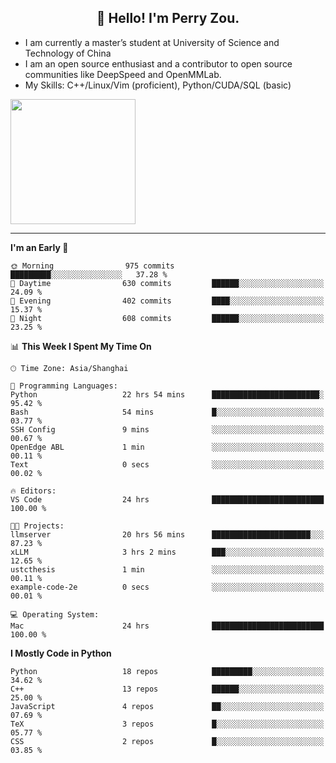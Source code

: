 <h2 align="center">👋 Hello! I'm Perry Zou.</h2>

- I am currently a master’s student at University of Science and Technology of China
- I am an open source enthusiast and a contributor to open source communities like DeepSpeed and OpenMMLab.
- My Skills: C++/Linux/Vim (proficient), Python/CUDA/SQL (basic)

<img height=200 align="center" src="https://github-readme-stats.vercel.app/api?username=zonepg" />

-------

<!--START_SECTION:waka-->
**I'm an Early 🐤** 

```text
🌞 Morning                975 commits         █████████░░░░░░░░░░░░░░░░   37.28 % 
🌆 Daytime                630 commits         ██████░░░░░░░░░░░░░░░░░░░   24.09 % 
🌃 Evening                402 commits         ████░░░░░░░░░░░░░░░░░░░░░   15.37 % 
🌙 Night                  608 commits         ██████░░░░░░░░░░░░░░░░░░░   23.25 % 
```


📊 **This Week I Spent My Time On** 

```text
🕑︎ Time Zone: Asia/Shanghai

💬 Programming Languages: 
Python                   22 hrs 54 mins      ████████████████████████░   95.42 % 
Bash                     54 mins             █░░░░░░░░░░░░░░░░░░░░░░░░   03.77 % 
SSH Config               9 mins              ░░░░░░░░░░░░░░░░░░░░░░░░░   00.67 % 
OpenEdge ABL             1 min               ░░░░░░░░░░░░░░░░░░░░░░░░░   00.11 % 
Text                     0 secs              ░░░░░░░░░░░░░░░░░░░░░░░░░   00.02 % 

🔥 Editors: 
VS Code                  24 hrs              █████████████████████████   100.00 % 

🐱‍💻 Projects: 
llmserver                20 hrs 56 mins      ██████████████████████░░░   87.23 % 
xLLM                     3 hrs 2 mins        ███░░░░░░░░░░░░░░░░░░░░░░   12.65 % 
ustcthesis               1 min               ░░░░░░░░░░░░░░░░░░░░░░░░░   00.11 % 
example-code-2e          0 secs              ░░░░░░░░░░░░░░░░░░░░░░░░░   00.01 % 

💻 Operating System: 
Mac                      24 hrs              █████████████████████████   100.00 % 
```

**I Mostly Code in Python** 

```text
Python                   18 repos            █████████░░░░░░░░░░░░░░░░   34.62 % 
C++                      13 repos            ██████░░░░░░░░░░░░░░░░░░░   25.00 % 
JavaScript               4 repos             ██░░░░░░░░░░░░░░░░░░░░░░░   07.69 % 
TeX                      3 repos             █░░░░░░░░░░░░░░░░░░░░░░░░   05.77 % 
CSS                      2 repos             █░░░░░░░░░░░░░░░░░░░░░░░░   03.85 % 
```




<!--END_SECTION:waka-->

